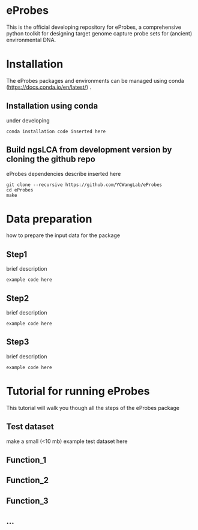 # eProbes
This is the official developing repository for eProbes, a comprehensive python toolkit for designing target genome capture probe sets for (ancient) environmental DNA.

# Installation
The eProbes packages and environments can be managed using conda (https://docs.conda.io/en/latest/) .

## Installation using conda
under developing

```
conda installation code inserted here
```

## Build ngsLCA from development version by cloning the github repo
eProbes dependencies describe inserted here 

```
git clone --recursive https://github.com/YCWangLab/eProbes
cd eProbes
make
```

# Data preparation

how to prepare the input data for the package 

## Step1
brief description

```
example code here
```


## Step2
brief description

```
example code here
```


## Step3
brief description

```
example code here
```

# Tutorial for running eProbes
This tutorial will walk you though all the steps of the eProbes package

## Test dataset
make a small (<10 mb) example test dataset here

## Function_1
## Function_2
## Function_3
## ...
